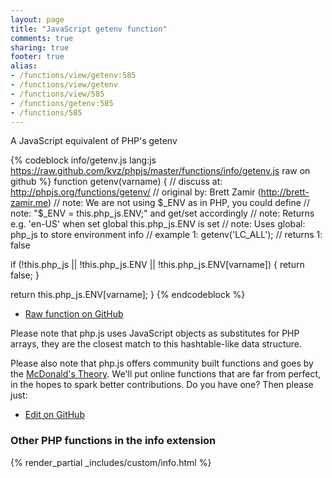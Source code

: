 ```yaml
---
layout: page
title: "JavaScript getenv function"
comments: true
sharing: true
footer: true
alias:
- /functions/view/getenv:585
- /functions/view/getenv
- /functions/view/585
- /functions/getenv:585
- /functions/585
---
```

<!-- Generated by Rakefile:build -->
A JavaScript equivalent of PHP's getenv

{% codeblock info/getenv.js lang:js https://raw.github.com/kvz/phpjs/master/functions/info/getenv.js raw on github %}
function getenv(varname) {
  //  discuss at: http://phpjs.org/functions/getenv/
  // original by: Brett Zamir (http://brett-zamir.me)
  //        note: We are not using $_ENV as in PHP, you could define
  //        note: "$_ENV = this.php_js.ENV;" and get/set accordingly
  //        note: Returns e.g. 'en-US' when set global this.php_js.ENV is set
  //        note: Uses global: php_js to store environment info
  //   example 1: getenv('LC_ALL');
  //   returns 1: false

  if (!this.php_js || !this.php_js.ENV || !this.php_js.ENV[varname]) {
    return false;
  }

  return this.php_js.ENV[varname];
}
{% endcodeblock %}

 - [Raw function on GitHub](https://github.com/kvz/phpjs/blob/master/functions/info/getenv.js)

Please note that php.js uses JavaScript objects as substitutes for PHP arrays, they are 
the closest match to this hashtable-like data structure. 

Please also note that php.js offers community built functions and goes by the 
[McDonald's Theory](https://medium.com/what-i-learned-building/9216e1c9da7d). We'll put online 
functions that are far from perfect, in the hopes to spark better contributions. 
Do you have one? Then please just: 

 - [Edit on GitHub](https://github.com/kvz/phpjs/edit/master/functions/info/getenv.js)


### Other PHP functions in the info extension
{% render_partial _includes/custom/info.html %}
